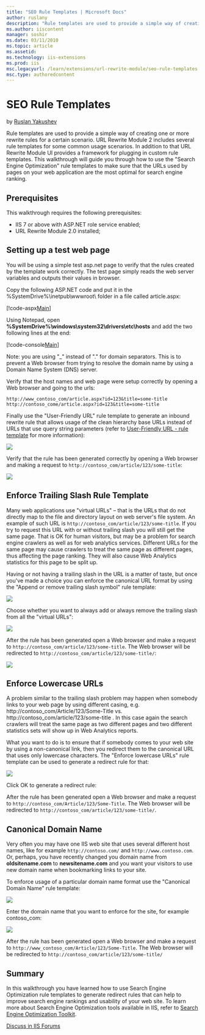 ```yaml
---
title: "SEO Rule Templates | Microsoft Docs"
author: ruslany
description: "Rule templates are used to provide a simple way of creating one or more rewrite rules for a certain scenario. URL Rewrite Module 2 includes several rule temp..."
ms.author: iiscontent
manager: soshir
ms.date: 03/11/2010
ms.topic: article
ms.assetid: 
ms.technology: iis-extensions
ms.prod: iis
msc.legacyurl: /learn/extensions/url-rewrite-module/seo-rule-templates
msc.type: authoredcontent
---
```

SEO Rule Templates
====================
by [Ruslan Yakushev](https://github.com/ruslany)

Rule templates are used to provide a simple way of creating one or more rewrite rules for a certain scenario. URL Rewrite Module 2 includes several rule templates for some common usage scenarios. In addition to that URL Rewrite Module UI provides a framework for plugging in custom rule templates. This walkthrough will guide you through how to use the "Search Engine Optimization" rule templates to make sure that the URLs used by pages on your web application are the most optimal for search engine ranking.

## Prerequisites

This walkthrough requires the following prerequisites:

- IIS 7 or above with ASP.NET role service enabled;
- URL Rewrite Module 2.0 installed;

## Setting up a test web page

You will be using a simple test asp.net page to verify that the rules created by the template work correctly. The test page simply reads the web server variables and outputs their values in browser.

Copy the following ASP.NET code and put it in the %SystemDrive%\inetpub\wwwroot\ folder in a file called article.aspx:


[!code-aspx[Main](seo-rule-templates/samples/sample1.aspx)]


Using Notepad, open **%SystemDrive%\windows\system32\drivers\etc\hosts** and add the two following lines at the end:


[!code-console[Main](seo-rule-templates/samples/sample2.cmd)]


Note: you are using "\_" instead of "." for domain separators. This is to prevent a Web browser from trying to resolve the domain name by using a Domain Name System (DNS) server.

Verify that the host names and web page were setup correctly by opening a Web browser and going to the urls:

`http://www_contoso_com/article.aspx?id=123&title=some-title`  
`http://contoso_come/article.aspx?id=123&title=some-title`

Finally use the "User-Friendly URL" rule template to generate an inbound rewrite rule that allows usage of the clean hierarchy base URLs instead of URLs that use query string parameters (refer to [User-Friendly URL - rule template](user-friendly-url-rule-template.md) for more information):

[![](seo-rule-templates/_static/image5.png)](seo-rule-templates/_static/image4.png)

Verify that the rule has been generated correctly by opening a Web browser and making a request to `http://contoso_com/article/123/some-title`:

[![](seo-rule-templates/_static/image7.png)](seo-rule-templates/_static/image6.png)

## Enforce Trailing Slash Rule Template

Many web applications use "virtual URLs" – that is the URLs that do not directly map to the file and directory layout on web server's file system. An example of such URL is `http://contoso_com/article/123/some-title`. If you try to request this URL with or without trailing slash you will still get the same page. That is OK for human visitors, but may be a problem for search engine crawlers as well as for web analytics services. Different URLs for the same page may cause crawlers to treat the same page as different pages, thus affecting the page ranking. They will also cause Web Analytics statistics for this page to be split up.

Having or not having a trailing slash in the URL is a matter of taste, but once you've made a choice you can enforce the canonical URL format by using the "Append or remove trailing slash symbol" rule template:

[![](seo-rule-templates/_static/image9.png)](seo-rule-templates/_static/image8.png)

Choose whether you want to always add or always remove the trailing slash from all the "virtual URLs":

[![](seo-rule-templates/_static/image11.png)](seo-rule-templates/_static/image10.png)

After the rule has been generated open a Web browser and make a request to `http://contoso_com/article/123/some-title`. The Web browser will be redirected to `http://contoso_com/article/123/some-title/`:

[![](seo-rule-templates/_static/image13.png)](seo-rule-templates/_static/image12.png)

## Enforce Lowercase URLs

A problem similar to the trailing slash problem may happen when somebody links to your web page by using different casing, e.g. http://contoso\_com/Article/123/Some-Title vs. http://contoso\_com/article/123/some-title . In this case again the search crawlers will treat the same page as two different pages and two different statistics sets will show up in Web Analytics reports.

What you want to do is to ensure that if somebody comes to your web site by using a non-canonical link, then you redirect them to the canonical URL that uses only lowercase characters. The "Enforce lowercase URLs" rule template can be used to generate a redirect rule for that:

[![](seo-rule-templates/_static/image15.png)](seo-rule-templates/_static/image14.png)

Click OK to generate a redirect rule:


After the rule has been generated open a Web browser and make a request to `http://contoso_com/Article/123/Some-Title`. The Web browser will be redirected to `http://contoso_com/article/123/some-title/`.

## Canonical Domain Name

Very often you may have one IIS web site that uses several different host names, like for example `http://contoso.com/` and `http://www.contoso.com`. Or, perhaps, you have recently changed you domain name from **oldsitename.com** to **newsitename.com** and you want your visitors to use new domain name when bookmarking links to your site.

To enforce usage of a particular domain name format use the "Canonical Domain Name" rule template:

[![](seo-rule-templates/_static/image18.png)](seo-rule-templates/_static/image17.png)

Enter the domain name that you want to enforce for the site, for example contoso\_com:

![](seo-rule-templates/_static/image19.png)

After the rule has been generated open a Web browser and make a request to `http://www_contoso_com/Article/123/Some-Title`. The Web browser will be redirected to `http://contoso_com/article/123/some-title/`

## Summary

In this walkthrough you have learned how to use Search Engine Optimization rule templates to generate redirect rules that can help to improve search engine rankings and usability of your web site. To learn more about Search Engine Optimization tools available in IIS, refer to [Search Engine Optimization Toolkit](https://www.iis.net/downloads/microsoft/search-engine-optimization-toolkit).
  
  
[Discuss in IIS Forums](https://forums.iis.net/1152.aspx)